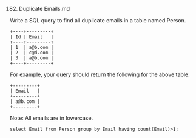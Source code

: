 182. Duplicate Emails.md

Write a SQL query to find all duplicate emails in a table named Person.
```
+----+---------+
| Id | Email   |
+----+---------+
| 1  | a@b.com |
| 2  | c@d.com |
| 3  | a@b.com |
+----+---------+
```
For example, your query should return the following for the above table:
```shell
+---------+
| Email   |
+---------+
| a@b.com |
+---------+
```
Note: All emails are in lowercase.


```mysql
select Email from Person group by Email having count(Email)>1;
```